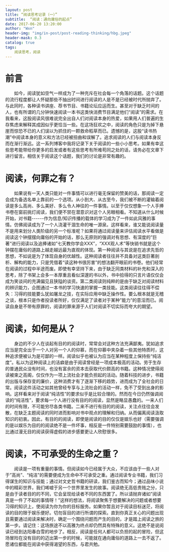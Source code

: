 ```yaml
---
layout: post
title: “阅读思考记录（一）”
subtitle:  “阅读：通向庸俗的起点”
date: 2017-06-20 13:20:00
author: "Wxn"
header-img: "img/in-post/post-reading-thinking/hbg.jpeg"
header-mask: 0.3
catalog: true
tags:
    阅读思考，阅读
---
```


# 前言
&emsp;&emsp;如今，阅读犹如空气一样成为了一种充斥在社会每一个角落的话题。这个话题的流行程度都让人怀疑那些不抽出时间进行阅读的人是不是已经被时代所抛弃了。与此同时，各种读书讲座、荐书节目、书籍论坛应运而生。甚至对于缺乏时间的人，也有所谓的几分钟快速阅读一本书这类快消费节目满足他们“阅读”的需求。在我看来，这股阅读风很难说完全出自人们对阅读本身的热爱，如果用人们普遍的生存焦虑来解释其成因似乎更恰当一些。在这场狂欢之中，阅读的角色只是为掉下悬崖而惊恐不已的人们误以为抓住的一颗救命稻草而已。遗憾的是，这股“读书热潮”中阅读本身的意义和方法已经被扭曲和误解了。追求阅读的人们与阅读本身反而在渐行渐远。这一系列博客中我将记录下关于阅读的一些小小思考。如果有幸这些思考能带给你更多的启发或者有这些思考有所难苟同之处的话，请务必在文章下进行留言。相信关于阅读这个话题，我们的讨论是非常有趣的。

# 阅读，何罪之有？
&emsp;&emsp;如果说有一天人类只能对一件事情可以进行毫无保留的赞美的话，那阅读一定会成为备选名单上靠前的一个选项。从小到大、从古至今，我们被不断的灌输着阅读是多么高尚、多么美好、多么令人神往的一件事情。以至于仅仅想象一个人手捧书卷在窗前挑灯阅读，我们便不禁在潜意识对这个人另眼相看。不知道从什么时候开始，对书籍------作为信息/知识传播的载体的学习成为了一件如此风雅的事情。仿佛阅读成为了一个人浇灌干涸生命的唯一源泉。这样看来，谁又能说阅读量不是用来划分人类阶级的另一个标准呢？如果将通过阅读量来评估阅读水平看做是阅读这个钟摆摆向庸俗的开始的话，那么无原则的强调对有思想、有深度的”巨著“进行阅读以及追捧诸如”七天教你学会XXX”，“XXX观人术”等快销书就是这个钟摆在庸俗的道路上越走越远最为直观的体现。第一种阅读与其说是在追求先哲的思想，不如说是为了体现自身的优越性。这种阅读者往往并不具备对这类巨著剖析、解构的能力，只是凭借着“读这种书很厉害”的想法翻开眼前的书卷。他们经常在阅读的过程中半途而废。即使有幸坚持下来，由于缺乏同类材料的补充和深入的思考，除了书架上会多一本厚重且看似深邃的书以外，书中拾得的只言片语仅仅会成为笑谈间的充满偏见且狭隘的谈资。第二类阅读则纯粹的是由于缺乏对阅读材料的辨识能力，企图通过一本书的学习快速的掌握一类技能。这类阅读往往得不偿失：习得的技能要么犹如屠龙之技，在实际应用中缺乏操作性。要么根本就是无稽之谈，根本只是作者投读者所好，仅仅满足了读者对于某种”能力”的意淫而已。阅读自身是不带有原罪的，阅读的罪来源于人们对阅读不切实际而夸大的期望。
# 阅读，如何是从？
&emsp;&emsp;身边的不少人在谈起有目的的阅读时，常常会对这种方法充满鄙夷。犹如追求应当是完全出于一个人对另一个人的仰慕，而在仰慕中夹杂着一些其他特质时，这种追求便被认为是可鄙的一样。阅读似乎也被认为应当在某种程度上保持些“纯洁度”。私以为这种阅读上的洁癖是由于阅读曾经是一项成本极高的活动。劳于生存的普通民众没有时间，也没有富余的资本去获取代价颇高的书籍。这种情况使得阅读被束之高阁，仅仅作为一项上流社会才能负担起的活动。随着科技的进步，书籍的出版与保存变的廉价，这种消费才有了逐渐下移的趋势，进而成为了全社会的日常。阅读这件活动之如其他曾经专享与上流社会的活动一样，免不了受到出身的影响。这样看来对于阅读“纯洁性”的要求似乎是比较合理的。然而在今日仍然强调阅读的“纯洁性”，要求每一个人进行没有目的的阅读，显然是略显愚蠢的。一来人们的时间有限，不可能穷尽各类书籍。二来不进行有目的的阅读，关注点往往会发散，在缺乏主题阅读的同时进而影响对书中观点的理解和归纳。从而偏离阅读汲取知识的初衷。因此，有目的的阅读，即使是阅读的目的仅仅是娱乐也好（需要强调的是以娱乐为目的的阅读绝不是一件坏事，相反是一件特别需要鼓励的事情），也比通过漫无目的阅读获得虚假的进步感要更让人欣慰很多。
# 阅读，不可承受的生命之重？
&emsp;&emsp;阅读是一项有重量的事情。但阅读如今已经属于大众，不应该由于一些人对于”高尚”、“纯洁”的需要便成为生命中不可承受之重。通过阅读专业书籍，我们习得谋生的知识与技能；通过对文史哲书籍的研读，我们鉴古而知今；通过品味小说中的精彩世界，我们唏嘘于另一个世界里发生的故事。阅读绝无高低贵贱之分，只是由于读者目的的不同，它会呈现给读者不同的东西罢了。所以请抛弃诸如”阅读真是一件了不起的事情呀！”这样的想法，将阅读聚焦于想要解决的问题或者想要习得的知识上，使阅读为你为你的目标服务。如果你暂且对于阅读目标迷茫，将阅读的目的限于娱乐便好。切勿盲目的进行所谓的探索。直到你真正关心的问题出现且需要通过阅读来解决时，确定一个围绕问题而产生的目的，才是踏上阅读之旅的第一步。请记住：这场旅途不以高雅为终点却仍然具有特殊的意义。这绝不是说阅读已经到达阳春白雪的地步了。相反，阅读是任何人都可以负担的起的冒险，但这场冒险在没有目的的迈出第一步的时候，可能就在通向庸俗的道路上一去不返了。愿诸位都能在阅读中获得渴望的东西，与君共勉。
